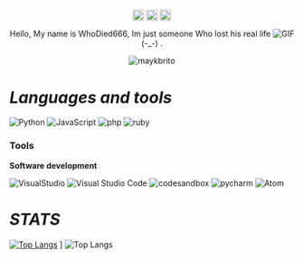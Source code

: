#                                                                    

<p align="center">
<a href="https://twitter.com/cmd_sh" target="blank"><img align="center" src="https://cdn.jsdelivr.net/npm/simple-icons@3.0.1/icons/twitter.svg" alt="wh6" height="20" width="20" /></a>
<a href="https://t.me/cmd_sh" target="blank"><img align="center" src="https://cdn.jsdelivr.net/npm/simple-icons@3.0.1/icons/telegram.svg" alt="wh6" height="20" width="20" /></a>
<a href="(https://www.youtube.com/@whodied6665" target="blank"><img align="center" src="https://cdn.jsdelivr.net/npm/simple-icons@3.0.1/icons/youtube.svg" alt="wh6" height="20" width="20" /></a>
</p>

<img align="right" alt="GIF" src="https://i.pinimg.com/474x/f9/92/86/f992861210f517b651b7d0655d13a287.jpg"/>

<p align="center">Hello, My name is WhoDied666, Im just someone Who lost his real life (-_-) .</p>
<p align="center"> <img src="https://komarev.com/ghpvc/?username=WhoDied666" alt="maykbrito" /> </p>


#                                                                    *Languages and tools*

![Python](https://img.shields.io/badge/-Python-E34F26?style=for-the-badge&logo=Python&logoColor=fff)
![JavaScript](https://img.shields.io/badge/-JavaScript-F7DF1E?style=for-the-badge&logo=javascript&logoColor=fff)
![php](https://img.shields.io/badge/-php-3178C6?style=for-the-badge&logo=php&logoColor=fff)
![ruby](https://img.shields.io/badge/-ruby-339933?style=for-the-badge&logo=ruby&logoColor=fff)

### Tools


**Software development**

![VisualStudio](https://img.shields.io/badge/-VisualStudio-007ACC?style=for-the-badge&logo=VisualStudio&logoColor=fff)
![Visual Studio Code](https://img.shields.io/badge/-Visual_Studio_Code-007ACC?style=for-the-badge&logo=visual-studio-code&logoColor=fff)
![codesandbox](https://img.shields.io/badge/-codesandbox-181717?style=for-the-badge&logo=codesandbox&logoColor=fff)
![pycharm](https://img.shields.io/badge/-pycharm-181717?style=for-the-badge&logo=pycharm&logoColor=fff)
![Atom](https://img.shields.io/badge/-Atom-007ACC?style=for-the-badge&logo=Atom&logoColor=fff)

#                                                                     *STATS*


[![Top Langs](https://github-readme-stats.vercel.app/api/top-langs/?username=WhoDied666&show_icons=true&theme=dark)](https://github.com/extimative/github-readme-stats) ] ![Top Langs](https://github-readme-stats.vercel.app/api?username=WhoDied666&show_icons=true&theme=dark)
